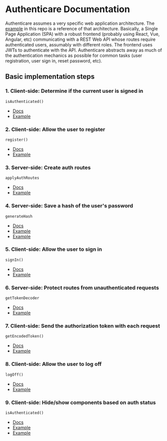 # Authenticare Documentation

Authenticare assumes a very specific web application architecture. The [example](/example) in this repo is a reference of that architecture. Basically, a Single Page Application (SPA) with a robust frontend (probably using React, Vue, Angular, etc) communicating with a REST Web API whose routes require authenticated users, assumably with different roles. The frontend uses JWTs to authenticate with the API. Authenticare abstracts away as much of the authentication mechanics as possible for common tasks (user registration, user sign in, reset password, etc).

## Basic implementation steps

### 1. Client-side: Determine if the current user is signed in

  `isAuthenticated()`

  - [Docs](https://github.com/don-smith/authenticare/blob/master/docs/client/isAuthenticated.md)
  - [Example](https://github.com/don-smith/authenticare/blob/master/example/client/components/Authenticated.jsx)

### 2. Client-side: Allow the user to register

  `register()`

  - [Docs](https://github.com/don-smith/authenticare/blob/master/docs/client/register.md)
  - [Example](https://github.com/don-smith/authenticare/blob/master/example/client/components/Register.jsx)

### 3. Server-side: Create auth routes

  `applyAuthRoutes`

  - [Docs](https://github.com/don-smith/authenticare/blob/master/docs/server/applyAuthRoutes.md)
  - [Example](https://github.com/don-smith/authenticare/blob/master/example/server/routes/auth.js)

### 4. Server-side: Save a hash of the user's password

  `generateHash`

  - [Docs](https://github.com/don-smith/authenticare/blob/master/docs/server/generateHash.md)
  - [Example](https://github.com/don-smith/authenticare/blob/master/example/server/db/users.js)
  - [Example](https://github/com/don-smith/authenticare/blob/master/tests/server/db/seeds/users.js)

### 5. Client-side: Allow the user to sign in

  `signIn()`

  - [Docs](https://github.com/don-smith/authenticare/blob/master/docs/client/signIn.md)
  - [Example](https://github.com/don-smith/authenticare/blob/master/example/client/components/Register.jsx)

### 6. Server-side: Protect routes from unauthenticated requests

  `getTokenDecoder`

  - [Docs](https://github.com/don-smith/authenticare/blob/master/docs/server/getTokenDecoder.md)
  - [Example](https://github.com/don-smith/authenticare/blob/master/example/server/routes/fruit.js)

### 7. Client-side: Send the authorization token with each request

  `getEncodedToken()`

  - [Docs](https://github.com/don-smith/authenticare/blob/master/docs/client/getEncodedToken.md)
  - [Example](https://github.com/don-smith/authenticare/blob/master/example/client/api.js)

### 8. Client-side: Allow the user to log off

  `logOff()`

  - [Docs](https://github.com/don-smith/authenticare/blob/master/docs/client/logOff.md)
  - [Example](https://github.com/don-smith/authenticare/blob/master/example/client/components/Nav.jsx)

### 9. Client-side: Hide/show components based on auth status

  `isAuthenticated()`

  - [Docs](https://github.com/don-smith/authenticare/blob/master/docs/client/isAuthenticated.md)
  - [Example](https://github.com/don-smith/authenticare/blob/master/example/client/components/Nav.jsx)
  - [Example](https://github.com/don-smith/authenticare/blob/master/example/client/components/Authenticated.jsx)

